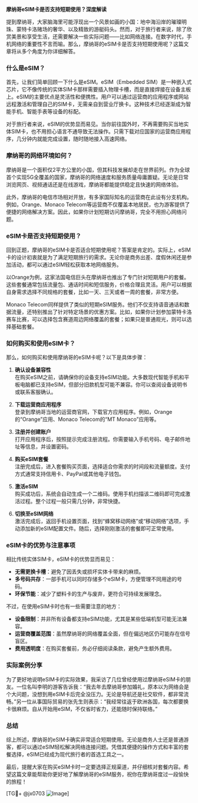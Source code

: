 **摩纳哥eSIM卡是否支持短期使用？深度解读**

提到摩纳哥，大家脑海里可能浮现出一个风景如画的小国：地中海沿岸的璀璨明珠、蒙特卡洛赌场的奢华、以及精致的游艇码头。然而，对于旅行者来说，除了欣赏美景和享受生活，还需要解决一些实际问题——比如网络连接。在数字时代，手机网络的重要性不言而喻。那么，摩纳哥的eSIM卡是否支持短期使用呢？这篇文章将从多个角度为你详细解答。

### 什么是eSIM？

首先，让我们简单回顾一下什么是eSIM。eSIM（Embedded SIM）是一种嵌入式芯片，它不像传统的实体SIM卡那样需要插入物理卡槽，而是直接焊接在设备主板上。eSIM的主要优点是灵活性和便携性。用户可以通过运营商的应用程序或网站远程激活和管理自己的SIM卡，无需亲自到营业厅换卡。这种技术已经逐渐成为智能手机、智能手表等设备的标配。

对于旅行者来说，eSIM的优势显而易见。当你前往国外时，不再需要购买当地实体SIM卡，也不用担心语言不通导致无法操作。只需下载对应国家的运营商应用程序，几分钟内就能完成设置，随时随地接入高速网络。

### 摩纳哥的网络环境如何？

摩纳哥是一个面积仅2平方公里的小国，但其科技发展却走在世界前列。作为全球首个实现5G全覆盖的国家，摩纳哥的网络速度和服务质量毋庸置疑。无论是日常浏览网页、视频通话还是在线游戏，摩纳哥都能提供稳定且快速的网络体验。

此外，摩纳哥的电信市场相对开放，有多家国际知名的运营商在此设有分支机构。例如，Orange、Monaco Telecom等运营商不仅覆盖本地居民，也为游客提供了便捷的网络解决方案。因此，如果你计划短期访问摩纳哥，完全不用担心网络问题。

### eSIM卡是否支持短期使用？

回到正题，摩纳哥的eSIM卡是否适合短期使用呢？答案是肯定的。实际上，eSIM卡的设计初衷就是为了满足短期旅行的需求。无论你是商务出差、度假休闲还是参加活动，都可以通过eSIM轻松获取本地网络服务。

以Orange为例，这家法国电信巨头在摩纳哥也推出了专门针对短期用户的套餐。这些套餐通常包括流量包、通话时间和短信服务，价格合理且灵活。用户可以根据自身需求选择不同规格的套餐，比如一天、三天或者一周的套餐，非常方便。

Monaco Telecom同样提供了类似的短期eSIM服务。他们不仅支持语音通话和数据流量，还特别推出了针对特定场景的优惠方案。比如，如果你计划参加蒙特卡洛赛车比赛，可以选择包含赛道周边网络覆盖的套餐；如果只是普通观光，则可以选择基础套餐。

### 如何购买和使用eSIM卡？

那么，如何购买和使用摩纳哥的eSIM卡呢？以下是具体步骤：

1. **确认设备兼容性**  
   在购买eSIM之前，请确保你的设备支持eSIM功能。大多数现代智能手机和平板电脑都已支持eSIM，但部分旧款机型可能不兼容。你可以查阅设备说明书或联系客服确认。

2. **下载运营商应用程序**  
   登录到摩纳哥当地的运营商官网，下载官方应用程序。例如，Orange的“Orange”应用、Monaco Telecom的“MT Monaco”应用等。

3. **注册并创建账户**  
   打开应用程序后，按照提示完成注册流程。你需要输入手机号码、电子邮件地址等信息，并设置密码。

4. **购买eSIM套餐**  
   注册完成后，进入套餐购买页面，选择适合你需求的时间段和流量额度。支付方式通常支持信用卡、PayPal或其他电子钱包。

5. **激活eSIM**  
   购买成功后，系统会自动生成一个二维码。使用手机扫描该二维码即可完成激活过程。整个过程一般只需几分钟，非常快捷。

6. **切换至eSIM网络**  
   激活完成后，返回手机设置页面，找到“蜂窝移动网络”或“移动网络”选项，手动添加新的eSIM配置文件。随后，选择刚刚激活的套餐即可正常使用。

### eSIM卡的优势与注意事项

相比传统实体SIM卡，eSIM卡的优势显而易见：

- **无需更换卡槽**：避免了因丢失或损坏实体卡带来的麻烦。
- **多号码共存**：一部手机可以同时存储多个eSIM卡，方便管理不同用途的号码。
- **环保节能**：减少了塑料卡的生产与废弃，更符合可持续发展理念。

不过，在使用eSIM卡时也有一些需要注意的地方：

- **设备限制**：并非所有设备都支持eSIM功能，尤其是某些低端机型可能无法兼容。
- **运营商覆盖范围**：虽然摩纳哥的网络覆盖全面，但在偏远地区仍可能存在信号盲区。
- **费用透明度**：在购买套餐前，务必仔细阅读条款，避免产生额外费用。

### 实际案例分享

为了更好地说明eSIM卡的实际效果，我采访了几位曾经使用过摩纳哥eSIM卡的朋友。一位名叫李明的游客告诉我：“我去年去摩纳哥参加婚礼，原本以为网络会是个大问题，没想到用eSIM卡后完全没压力。无论是导航还是社交软件，都非常流畅。”另一位从事国际贸易的张先生则表示：“我经常往返于欧洲各国，每次都要换卡很麻烦。自从开始用eSIM，不仅省时省力，还能随时保持联络。”

### 总结

综上所述，摩纳哥的eSIM卡确实非常适合短期使用。无论是商务人士还是普通游客，都可以通过eSIM轻松解决网络连接问题。凭借其便捷的操作方式和丰富的套餐选择，eSIM已经成为现代旅行者的首选工具之一。

最后，提醒大家在购买eSIM卡时一定要选择正规渠道，并仔细核对套餐内容。希望这篇文章能帮助你更好地了解摩纳哥的eSIM服务，祝你在摩纳哥度过一段愉快的旅程！

[TG💪+ @jx0703 ![Image](https://github.com/user-attachments/assets/dbca1d08-cadb-493c-b0ec-ad6f7a83f270)]